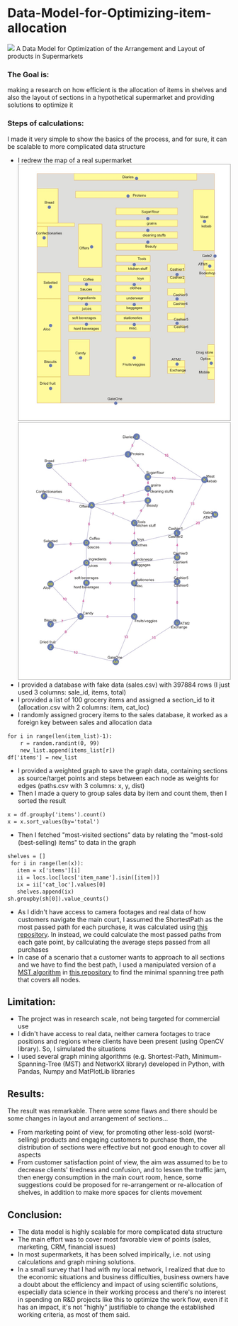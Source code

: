 # Data-Model-for-Optimizing-item-allocation
![](https://foodindustryexecutive.com/wp-content/uploads/2017/08/bigstock-Modern-Supermarket-View-4236952-768x512.jpg)
A Data Model for Optimization of the Arrangement and Layout of products in Supermarkets

### The Goal is: 
making a research on how efficient is the allocation of items in shelves and also the layout of sections in a hypothetical supermarket and providing solutions to optimize it

### Steps of calculations:
I made it very simple to show the basics of the process, and for sure, it can be scalable to more complicated data structure
- I redrew the map of a real supermarket
![](https://github.com/samanshahin/Data-Model-for-Optimizing-item-allocation/blob/main/1.jpg)
![](https://github.com/samanshahin/Data-Model-for-Optimizing-item-allocation/blob/main/2.jpg)
- I provided a database with fake data (sales.csv) with 397884 rows (I just used 3 columns: sale_id, items, total)
- I provided a list of 100 grocery items and assigned a section_id to it (allocation.csv with 2 columns: item, cat_loc) 
- I randomly assigned grocery items to the sales database, it worked as a foreign key between sales and allocation data
```
for i in range(len(item_list)-1):
    r = random.randint(0, 99)
    new_list.append(items_list[r])
df['items'] = new_list
```
- I provided a weighted graph to save the graph data, containing sections as source/target points and steps between each node as weights for edges (paths.csv with 3 columns: x, y, dist) 
- Then I made a query to group sales data by item and count them, then I sorted the result
```
x = df.groupby('items').count()
x = x.sort_values(by='total')
```
- Then I fetched "most-visited sections" data by relating the "most-sold (best-selling) items" to data in the graph
```
shelves = []
 for i in range(len(x)):
   item = x['items'][i]
   ii = locs.loc[locs['item_name'].isin([item])]
   ix = ii['cat_loc'].values[0]
   shelves.append(ix)
sh.groupby(sh[0]).value_counts()
```
- As I didn't have access to camera footages and real data of how customers navigate the main court, I assumed the ShortestPath as the most passed path for each purchase, it was calculated using [this repository](https://github.com/arjun-menon/Distributed-Graph-Algorithms). In instead, we could calculate the most passed paths from each gate point, by callculating the average steps passed from all purchases
- In case of a scenario that a customer wants to approach to all sections and we have to find the best path, I used a manipulated version of a [MST algorithm](https://en.wikipedia.org/wiki/Minimum_spanning_tree) in [this repository](https://github.com/arjun-menon/Distributed-Graph-Algorithms) to find the minimal spanning tree path that covers all nodes.

## Limitation:
- The project was in research scale, not being targeted for commercial use
- I didn't have access to real data, neither camera footages to trace positions and regions where clients have been present (using OpenCV library). So, I simulated the situations
- I used several graph mining algorithms (e.g. Shortest-Path, Minimum-Spanning-Tree (MST) and NetworkX library) developed in Python, with Pandas, Numpy and MatPlotLib libraries

## Results:
The result was remarkable. There were some flaws and there should be some changes in layout and arrangement of sections...
- From marketing point of view, for promoting other less-sold (worst-selling) products and engaging customers to purchase them, the distribution of sections were effective but not good enough to cover all aspects
- From customer satisfaction point of view, the aim was assumed to be to decrease clients' tiredness and confusion, and to lessen the traffic jam, then energy consumption in the main court room, hence, some suggestions could be proposed for re-arrangement or re-allocation of shelves, in addition to make more spaces for clients movement

## Conclusion:
- The data model is highly scalable for more complicated data structure
- The main effort was to cover most favorable view of points (sales, marketing, CRM, financial issues)
- In most supermarkets, it has been solved impirically, i.e. not using calculations and graph mining solutions.
- In a small survey that I had with my local network, I realized that due to the economic situations and business difficulties, business owners have a doubt about the efficiency and impact of using scientific solutions, especially data science in their working process and there's no interest in spending on R&D projects like this to optimize the work flow, even if it has an impact, it's not "highly" justifiable to change the established working criteria, as most of them said.
